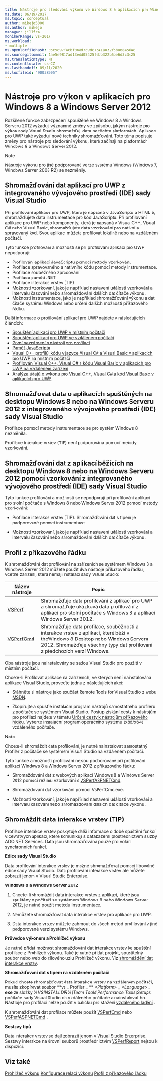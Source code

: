 ```yaml
---
title: Nástroje pro sledování výkonu ve Windows 8 & aplikacích pro Windows Server 2012
ms.date: 06/19/2017
ms.topic: conceptual
author: mikejo5000
ms.author: mikejo
manager: jillfra
monikerRange: vs-2017
ms.workload:
- multiple
ms.openlocfilehash: 03c5897f4cbf06ad7c9dc7541a032f5b86e45d4c
ms.sourcegitcommit: 4ae5e9817ad13edd05425febb322b5be6d3c3425
ms.translationtype: MT
ms.contentlocale: cs-CZ
ms.lasthandoff: 09/11/2020
ms.locfileid: "90038605"
---
```

# <a name="performance-tools-on-windows-8-and-windows-server-2012-applications"></a>Nástroje pro výkon v aplikacích pro Windows 8 a Windows Server 2012

Rozšířené funkce zabezpečení spouštěné ve Windows 8 a Windows Serveru 2012 vyžadují významné změny ve způsobu, jakým nástroje pro výkon sady Visual Studio shromažďují data na těchto platformách. Aplikace pro UWP také vyžadují nové techniky shromažďování. Toto téma popisuje změny pro nástroje pro sledování výkonu, které začínají na platformách Windows 8 a Windows Server 2012.

> [!NOTE]
> Nástroje výkonu pro jiné podporované verze systému Windows (Windows 7, Windows Server 2008 R2) se nezměnily.

## <a name="collect-data-on-uwp-apps-from-the-visual-studio-ide"></a>Shromažďování dat aplikací pro UWP z integrovaného vývojového prostředí (IDE) sady Visual Studio

Při profilování aplikace pro UWP, která je napsaná v JavaScriptu a HTML 5, shromažďujete data instrumentace pro kód JavaScriptu. Při profilování aplikace pro UWP nebo komponenty, která je napsaná v Visual C++, Visual C# nebo Visual Basic, shromažďujete data vzorkování pro nativní a spravovaný kód. Svou aplikaci můžete profilovat lokálně nebo na vzdáleném počítači.

Tyto funkce profilování a možnosti se při profilování aplikací pro UWP nepodporují:

- Profilování aplikací JavaScriptu pomocí metody vzorkování.
- Profilace spravovaného a nativního kódu pomocí metody instrumentace.
- Profilace souběžného zpracování
- Profilace paměti .NET
- Profilace interakce vrstev (TIP)
- Možnosti vzorkování, jako je například nastavení události vzorkování a intervalu časování nebo shromažďování dalších dat čítače výkonu.
- Možnosti instrumentace, jako je například shromažďování výkonu a dat čítače systému Windows nebo určení dalších možností příkazového řádku.

Další informace o profilování aplikací pro UWP najdete v následujících článcích:

- [Spouštění aplikací pro UWP v místním počítači](../debugger/start-a-debugging-session-for-a-store-app-in-visual-studio-vb-csharp-cpp-and-xaml.md)
- [Spouštění aplikací pro UWP ve vzdáleném počítači](../debugger/run-windows-store-apps-on-a-remote-machine.md)
- [První seznámení s nástroji pro profilaci](profiling-feature-tour.md)
- [Paměť JavaScriptu](../profiling/javascript-memory.md)
- [Visual C++ profilů, kódu v jazyce Visual C# a Visual Basic v aplikacích pro UWP na místním počítači](/previous-versions/hh696631(v=vs.140))
- [Profilování Visual C++, Visual C# a kódu Visual Basic v aplikacích pro UWP na vzdáleném zařízení](/previous-versions/hh972878(v=vs.140))
- [Analýza údajů o výkonu pro Visual C++, Visual C# a kód Visual Basic v aplikacích pro UWP](/previous-versions/hh780914(v=vs.140))

## <a name="collect-data-on-apps-running-on-the-windows-8-desktop-or-on-windows-server-2012-from-the-visual-studio-ide"></a>Shromažďovat data o aplikacích spuštěných na desktopu Windows 8 nebo na Windows Serveru 2012 z integrovaného vývojového prostředí (IDE) sady Visual Studio

Profilace pomocí metody instrumentace se pro systém Windows 8 nezměnila.

Profilace interakce vrstev (TIP) není podporována pomocí metody vzorkování.

## <a name="collect-data-on-apps-running-on-the-windows-8-desktop-or-on-windows-server-2012-by-using-sampling-from-the-visual-studio-ide"></a>Shromažďování dat z aplikací běžících na desktopu Windows 8 nebo na Windows Serveru 2012 pomocí vzorkování z integrovaného vývojového prostředí (IDE) sady Visual Studio

Tyto funkce profilování a možnosti se nepodporují při profilování aplikací pro stolní počítače s Windows 8 nebo Windows Server 2012 pomocí metody vzorkování:

- Profilace interakce vrstev (TIP). Shromažďování dat s tipem je podporované pomocí instrumentace.

- Možnosti vzorkování, jako je například nastavení události vzorkování a intervalu časování nebo shromažďování dalších dat čítače výkonu.

## <a name="profile-from-the-command-line"></a>Profil z příkazového řádku

K shromažďování dat profilování na zařízeních se systémem Windows 8 a Windows Server 2012 můžete použít dva nástroje příkazového řádku, včetně zařízení, která nemají instalaci sady Visual Studio:

|Název nástroje|Popis|
|---------------|-----------------|
|[VSPerf](../profiling/vsperf.md)|Shromažďuje data profilování z aplikací pro UWP a shromažďuje ukázková data profilování z aplikací pro stolní počítače s Windows 8 a aplikací Windows Server 2012.|
|[VSPerfCmd](../profiling/vsperfcmd.md)|Shromažďuje data profilace, souběžnosti a interakce vrstev z aplikací, které běží v theWindows 8 Desktop nebo Windows Serveru 2012. Shromažďuje všechny typy dat profilování z předchozích verzí Windows.|

Oba nástroje jsou nainstalovány se sadou Visual Studio pro použití v místním počítači.

Chcete-li Profilovat aplikace na zařízeních, ve kterých není nainstalována aplikace Visual Studio, proveďte jednu z následujících akcí:

- Stáhněte si nástroje jako součást Remote Tools for Visual Studio z webu [MSDN](https://visualstudio.microsoft.com/#downloads+d-additional-software).

- Zkopírujte a spusťte instalační program nástrojů samostatného profileru z počítače se systémem Visual Studio. Postup získání cesty k nástrojům pro profilaci najdete v tématu [Určení cesty k nástrojům příkazového řádku](../profiling/specifying-the-path-to-profiling-tools-command-line-tools.md). Vyberte instalační program operačního systému (x86/x64) vzdáleného počítače.

> [!NOTE]
> Chcete-li shromáždit data profilování, je nutné nainstalovat samostatný Profiler z počítače se systémem Visual Studio na vzdáleném počítači.

Tyto funkce a možnosti profilování nejsou podporované při profilování aplikací Windows 8 a Windows Server 2012 z příkazového řádku:

- Shromažďování dat z webových aplikací Windows 8 a Windows Server 2012 pomocí režimu vzorkování s [VSPerfASPNETCmd](../profiling/vsperfaspnetcmd.md).

- Shromažďování dat vzorkování pomocí VsPerfCmd.exe.

- Možnosti vzorkování, jako je například nastavení události vzorkování a intervalu časování nebo shromažďování dalších dat čítače výkonu.

## <a name="collect-tier-interaction-tip-data"></a>Shromáždit data interakce vrstev (TIP)

Profilace interakce vrstev poskytuje další informace o době spuštění funkcí vícevrstvých aplikací, které komunikují s databázemi prostřednictvím služby ADO.NET Services. Data jsou shromažďována pouze pro volání synchronních funkcí.

**Edice sady Visual Studio**

Data profilování interakce vrstev je možné shromažďovat pomocí libovolné edice sady Visual Studio. Data profilování interakce vrstev ale můžete zobrazit jenom v Visual Studio Enterprise.

**Windows 8 a Windows Server 2012**

1. Chcete-li shromáždit data interakce vrstev z aplikací, které jsou spuštěny v počítači se systémem Windows 8 nebo Windows Server 2012, je nutné použít metodu instrumentace.

2. Nemůžete shromažďovat data interakce vrstev pro aplikace pro UWP.

3. Data interakce vrstev můžete zahrnout do všech metod profilování v jiné podporované verzi systému Windows.

**Průvodce výkonem a Prohlížeč výkonu**

Je nutné přidat možnost shromažďování dat interakce vrstev ke spuštění profilace z Prohlížeč výkonu. Také je nutné přidat projekt, spustitelný soubor nebo web do cílového uzlu Prohlížeč výkonu. Viz [shromáždění dat interakce vrstev](../profiling/collecting-tier-interaction-data.md).

**Shromažďování dat s tipem na vzdáleném počítači**

Pokud chcete shromažďovat data interakce vrstev na vzdáleném počítači, musíte zkopírovat soubor **vs \_ Profiler \_ ** _\<Platform>_ **\_** _\<Language>_ **. exe** ze složky *%VSINSTALLDIR%\Team Tools\Performance Tools\Setups* počítače sady Visual Studio do vzdáleného počítače a nainstalovat ho. Nástroje pro profilaci nelze použít v balíčku pro stažení [vzdáleného ladění](../debugger/remote-debugging.md) .

K shromažďování dat profilace můžete použít [VSPerfCmd](../profiling/vsperfcmd.md) nebo [VSPerfASPNETCmd](../profiling/vsperfaspnetcmd.md) .

**Sestavy tipů**

Data interakce vrstev se dají zobrazit jenom v Visual Studio Enterprise. Sestavy interakce na úrovni souborů prostřednictvím [VSPerfReport](../profiling/vsperfreport.md) nejsou k dispozici.

## <a name="see-also"></a>Viz také

[Prohlížeč výkonu](../profiling/performance-explorer.md) 
 [Konfigurace relací výkonu](../profiling/configuring-performance-sessions.md) 
 [Profil z příkazového řádku](../profiling/using-the-profiling-tools-from-the-command-line.md)